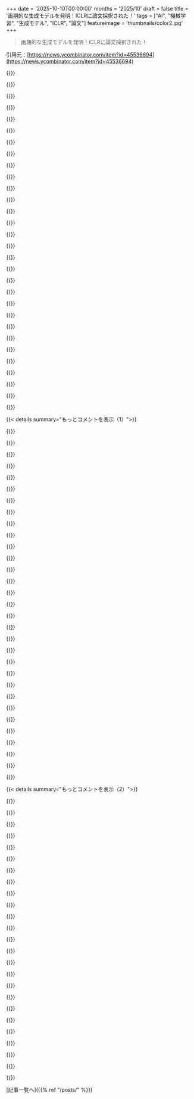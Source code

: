 +++
date = '2025-10-10T00:00:00'
months = '2025/10'
draft = false
title = '画期的な生成モデルを発明！ICLRに論文採択された！'
tags = ["AI", "機械学習", "生成モデル", "ICLR", "論文"]
featureimage = 'thumbnails/color2.jpg'
+++

> 画期的な生成モデルを発明！ICLRに論文採択された！

引用元：[https://news.ycombinator.com/item?id=45536694](https://news.ycombinator.com/item?id=45536694)




{{<matomeQuote body="Discrete Distribution Networks（DDN）という画期的な生成モデルを発明し、ICLR2025に採択されたんだ！DDNは主流モデルとは根本的に違うアプローチで、1回のフォワードパスで複数出力して、学習データのターゲット分布を近似するよ。離散分布を表現するから”Discrete Distribution Networks”って名付けたんだ。Zero-Shot Conditional Generation（ZSCG）、1次元ツリー構造の離散潜在表現、完全なエンドツーエンド微分可能ってのがDDNのユニークな特性だよ。ICLRのレビューでも「斬新でエレガント」「生成モデリングの新たな扉を開く」って高評価だった！" userName="diyer22" createdAt="2025/10/10 09:01:54" color="#ff5c5c">}}




{{<matomeQuote body="これ、離散空間から連続空間へのNormalizing Flowにちょっと似てるんじゃないかな。DDNレイヤーをNormalizing Flowとして書き換えれば、”split and prune”を避けられると思うよ。トレーニングでは画像を潜在変数へフローさせて、一番近い潜在変数z_iとのL2ロスを計算するんだ。あとは、フローのヤコビアンの対数決定式のロスも追加してね。推論では、任意の潜在変数z_iから画像を生成するって感じ。" userName="cooljoseph" createdAt="2025/10/11 04:47:13" color="#785bff">}}




{{<matomeQuote body="アイデアはありがとう！でもDDNとFlowはそんなに簡単に入れ替えられないんだ。1. DDNは可逆性が必要ないし、2. 潜在変数は連続じゃなくて離散だよ。3. Flowは入出力サイズを同じに保つからlog|detJ|を計算できるけど、DDNの潜在変数は1Dだから条件が合わないんだ。4. ”hierarchical many-shot generation + split-and-prune”の方がシンプルで汎用的だと僕は思うよ。5. 君の設計だとDDNの特性（ZSCG、1Dツリー潜在、ロッシー圧縮）が失われちゃうから、もはやDDNとは呼べないものになると思うな。" userName="diyer22" createdAt="2025/10/11 20:26:29" color="#ff5733">}}




{{<matomeQuote body="フローが専門の僕も、DDNがFlowだとはまだ確信が持てないけど、面白い共通点もあるね。もっと深く調べる必要がありそうだよ。君の反論についてだけど、Flowはネットワークの全ての点で可逆性が必要なわけじゃないし、離散Flowもあるよ。入出力サイズが違っても、”Approximation Capabilities of Neural ODEs and Invertible Residual Networks”とか”RealNVP”が参考になるかも。JacoboianはFlowの条件じゃないけど便利だよね。DDNはFlowっていうよりSNODE、つまりDiffusionモデルに似てるかも。君のネットワークは見たことないから、本当に独自だと思うよ。FlowやDiffusionの論文みたいに軌跡をプロットして、交差があればFlowじゃないってすぐわかるから試してみて！この研究は本当に興味深いよ。素晴らしい仕事だ！" userName="godelski" createdAt="2025/10/16 06:23:22" color="#ff5733">}}




{{<matomeQuote body="ああだこうだ言うのは安い。Linusが言ったみたいに「コードを見せてくれよな」。" userName="kleiba" createdAt="2025/10/11 19:05:55" color="">}}




{{<matomeQuote body="ICLRに単独著者で論文が採択されるなんて、しかもこんな革新的な手法で！本当にすごいよ！よくやった！" userName="michaeldoron" createdAt="2025/10/10 14:00:27" color="">}}




{{<matomeQuote body="すごく面白いアーキテクチャだね、デバッグもしやすそう。でも、各レイヤーでK-1の計算を捨てちゃうのがデメリットかな。Mixture-of-Expertsと”x0-target” latent diffusion modelを組み合わせたような感じだね。guided samplerと”split-and-prune” optimizerが主な革新点で、トレーニングを容易にしてるんだ。" userName="f_devd" createdAt="2025/10/10 11:13:12" color="#ff5c5c">}}




{{<matomeQuote body="推論時は、サンプリング確率が入力に関係なく1/Kだから、各レイヤーでK個の異なる中間出力を全て計算する必要はないんだ。事前に使いたい出力だけ決めて、それだけ計算すればいいよ。（これは”Common Questions About DDN”のQ1にも書いてあるね。）" userName="yorwba" createdAt="2025/10/10 11:27:16" color="#ff5733">}}




{{<matomeQuote body="でも、条件付き生成だとそうはいかないよ。ターゲットがある場合は、複数生成して、ターゲットに一番近いものを選んで、残りは捨てるしかないからね。" userName="crondee" createdAt="2025/10/10 17:10:59" color="#45d325">}}




{{<matomeQuote body="これはすごく賢い洞察だね、よくやった！" userName="kevmo314" createdAt="2025/10/10 14:42:35" color="">}}




{{<matomeQuote body="論文理解してないと思うよ。<br>エキスパートなんていないし、出力は分布からのランダムサンプルを近似してるだけ。<br>Latent Diffusionじゃない。GANみたいな畳み込みを使ってる。<br>推論時には事前にサンプルインデックスを選んでるから、計算を捨てることもないよ。" userName="ActivePattern" createdAt="2025/10/10 16:32:21" color="#45d325">}}




{{<matomeQuote body="@ActivePatternに同意！回答ありがとう。<br>@f_devdへの補足だけど、学習中、K個の出力はNNブロックの共通ステム特徴を共有してるから、K個の出力生成に追加計算は少しで済むよ。<br>L2距離サンプリング後、K-1個の出力捨ててもコストは無視できる程度だし、MoEエキスパート捨てるのとは全然違うよ。" userName="diyer22" createdAt="2025/10/10 17:59:08" color="#ff5733">}}




{{<matomeQuote body="多分君が正しいよ。GANとは似てないけど、Diffusionモデルに近いね。<br>事前サンプリングは仕組みがよく分からないし、あまり言及されてないから、今後のバージョンを待つよ。<br>最初のFID性能はまだそれほど良くないからね。" userName="f_devd" createdAt="2025/10/11 15:14:02" color="">}}




{{<matomeQuote body="みんな、素晴らしいフィードバックありがとう！<br>今後の開発やアップデートについて議論するTwitterスレッド作ったよ。<br>みんなと繋がりたいから、ぜひそこで交流しよう！<br>Twitterで始めるのは大変だから、投稿へのエンゲージメントがすごく助けになるよ！<br>https://x.com/diyerxx/status/1978531040068321766" userName="diyer22" createdAt="2025/10/16 16:41:23" color="">}}




{{<matomeQuote body="彼が易経を引用してるのは良い兆候だね。<br>独創的なアイデアって大体アナロジーから生まれるんだよ。<br>Paul Werbosは、フロイトの精神エネルギー理論をアルゴリズム化するためにBackpropを発明したって主張してるしね。" userName="mysterEFrank" createdAt="2025/10/11 03:43:30" color="">}}




{{<matomeQuote body="初歩的な質問なんだけどさ、もしネットワークが全部1x1畳み込みで構成されてるなら、ピクセル間の情報混ざらないってこと？<br>それって各ピクセルが独立してるってことにならない？<br>どうしてそれで不整合な結果にならないんだろう？" userName="qazxcvbnm" createdAt="2025/10/10 17:32:34" color="#ff33a1">}}




{{<matomeQuote body="これは今回の論文には当てはまらないみたいだけど、実際にはピクセルは互いに独立して生成できるんだ。<br>NeRFsとか’single-pixel GANs’、MAEsとか見てみて。<br>どうしてこれが可能なのかって？それは、潜在空間がプラトニックな対象だからだと僕は思う。<br>画像に限らず、自然言語でも可能だよ。<br>https://arxiv.org/abs/2003.08934<br>https://arxiv.org/abs/2011.13775<br>https://arxiv.com/abs/2401.14391<br>https://github.com/ethan-w-roland/AUNN<br>https://gwern.net/aunn" userName="gwern" createdAt="2025/10/10 19:56:07" color="#ff33a1">}}




{{<matomeQuote body="DDNでは、1x1畳み込みはDDLの出力層でしか使われてないよ。<br>DDL間のNNブロックは、基本的な計算能力とパラメータ数を提供するんだけど、そこでは標準の3x3畳み込みを採用してるんだ。" userName="diyer22" createdAt="2025/10/10 17:40:06" color="#ff5733">}}




{{<matomeQuote body="それ、何か特定の理由があったの？" userName="randomNumber7" createdAt="2025/10/10 19:46:10" color="">}}




{{<matomeQuote body="1x1畳み込みは、特徴量を最終出力に変換するのに最も軽量な演算子だよ。<br>3x3畳み込みは、基本的な計算能力を提供するためによく使われる演算子なんだ。" userName="diyer22" createdAt="2025/10/11 04:50:50" color="#ff5733">}}




{{<matomeQuote body="俺も階層的なクロスアテンションと学習クエリを使って、構造が似てるもの作ったことあるよ。L1ノルムでスパース化したんだけどね。離散的な階層表現ってマジで超クール！各層のアクティベーションパターンが入力の“解析ツリー”みたいになってて、画像を短い整数のシーケンスに効果的に圧縮できてるんだ！" userName="intalentive" createdAt="2025/10/10 16:10:40" color="#38d3d3">}}




{{<matomeQuote body="このコンセプト、超クールじゃん！抽象の下の例を見ると、モデルの正確さにいくつか驚くディテールがあったよ。例えば、2行目3列目の生え際とか、2行目7, 8, 9, 11列目のシャツの色、4行目と6行目の口紅、6行目4列目の顔や髪の位置と形とか。特に6行目4列目の左下の赤色がすごい。そこに赤い何かがあるってモデルが認識したことはまだ理解できるけど、その赤い塊を正確な場所に置いたのは本当に驚きだよ。データセットのバイアス（口紅とか）や、俺のチェリーピッキング（ひどく間違ってるのは無視してる）で説明できる部分もあると思うけど、赤いショルダーの紐や塊は説明できないな。データ漏洩やバイアスのかかったデータセットの過学習の可能性ってあるの？それともただの偶然？" userName="hatthew" createdAt="2025/10/10 22:54:16" color="#785bff">}}




{{<matomeQuote body="あれは偶然だよ。ZSCGで使ってる画像は全部Celeb-Aから来てるけど、DDNモデルはFFHQだけで訓練されたんだ。それに、赤いショルダーの紐や塊は、むしろ再構築が下手くそだと思うけどね。" userName="diyer22" createdAt="2025/10/11 06:09:34" color="#38d3d3">}}




{{<matomeQuote body="モデルの階層的な生成を見るのってめちゃくちゃクール！彼らのGithubページにはL=4の例もあるよ。https://discrete-distribution-networks.github.io/img/tree-la...<br>ウェブサイトに載ってるのはL=3だけどね。" userName="GaggiX" createdAt="2025/10/10 13:18:43" color="#ff5c5c">}}




{{<matomeQuote body="この図、すごくいいね！" userName="BrokenCogs" createdAt="2025/10/10 13:46:29" color="">}}




{{<matomeQuote body="かなり面白いね。俺も数日前、記号変換行列を使ったDiffusionモデルでディープグラフリアクティブシステムを並列化しようと研究してたところだったんだ。みんな同じ方向に向かってるみたいだし、近い将来、Diffusion系のモデルがcodegenを席巻しても驚かないよ。" userName="CuriouslyC" createdAt="2025/10/10 14:38:00" color="">}}




{{<matomeQuote body="超クール！昔、表現学習でたくさん遊んだから、MNISTのグリッドを見て懐かしい気分になったよ :)<br>これは本当に面白くて斬新なアプローチだね！スケールアップして、画像以外のドメインに応用されたときにどうなるか、めちゃくちゃ興味があるよ！君の研究をフォローするのに一番いい場所はどこ？" userName="moconnor" createdAt="2025/10/10 13:14:26" color="#ff5c5c">}}




{{<matomeQuote body="評価してくれてありがとう！今後の研究はGitHubとTwitterの両方で更新するから、ぜひチェックしてね。<br>https://github.com/DIYer22<br>https://x.com/diyerxx" userName="diyer22" createdAt="2025/10/10 13:38:59" color="#45d325">}}




{{<matomeQuote body="このモデル、オブジェクト検出（例えば、写真に写ってる魚を検出するとか）のために学習させられるの？" userName="FitchApps" createdAt="2025/10/10 12:38:37" color="">}}




{{<matomeQuote body="DDNは、オブジェクト検出のような“識別タスクのための生成モデル”というパラダイムに、ものすごく適してるって確信してるよ。DiffusionDetみたいに、DDNも同じ哲学を取り入れられるんだ。<br>DDNは、Diffusionベースのアプローチに比べていくつかメリットがあると思うんだよね：<br>- 結果を得るのにシングルフォワードパスで済むから、反復的なノイズ除去は不要。<br>- 複数のサンプルが必要な場合（例えば、不確実性推定とか）、DDNなら一回のフォワードパスで複数の出力を直接生成できるよ。<br>- DDNのZero-Shot Conditional Generation機能のおかげで、生成時に制約を課すのが簡単。<br>- DDNはより効率的なエンドツーエンド最適化をサポートしてるから、識別モデルや強化学習との統合にもっと適してるんだ。" userName="diyer22" createdAt="2025/10/10 12:55:06" color="#ff33a1">}}




{{< details summary="もっとコメントを表示（1）">}}

{{<matomeQuote body="ざっと論文読んだけど、これって“generative decision tree”って感じだね。" userName="porridgeraisin" createdAt="2025/10/10 16:51:43" color="">}}




{{<matomeQuote body="プルーニングとか選択の部分、NNが流行る前のgenetic algorithmsに似てるね。" userName="0xdeadbeefbabe" createdAt="2025/10/10 16:36:41" color="">}}




{{<matomeQuote body="そうなんだ！オリジナル論文のOPTIMIZATION WITH SPLIT-AND-PRUNEの2段落目に、「evolution and genetic algorithmsの理論に触発されて、Split-and-Pruneアルゴリズムを提案した」って書いてあるよ。" userName="diyer22" createdAt="2025/10/10 18:11:07" color="#45d325">}}




{{<matomeQuote body="論文読んだけど、DDLについて一つ理解できないことがあるんだ。各“concat”で“output feature”のサイズが“input feature”に対して“generated image”のサイズ分増えるように見えるんだけど、合ってる？もしそうなら、この増えたサイズは各DDLでどう処理されるの？それとも、“concat”ステップで2x poolingがあって、最終サイズは変わらないの？" userName="frumiousirc" createdAt="2025/10/11 13:34:30" color="#ff33a1">}}




{{<matomeQuote body="うん、stem featuresの最終サイズが変わらないようにするtransformがあるよ。" userName="diyer22" createdAt="2025/10/11 17:10:38" color="#ff33a1">}}




{{<matomeQuote body="こんなタイトル見ると「本当かよ」って思うけど、ざっと見たらかなり良さそうだね。あとはタイムターナーさえあればなぁ。" userName="Lerc" createdAt="2025/10/10 14:01:09" color="">}}




{{<matomeQuote body="ちょっとメタな話だけど、著者たちがICLRのレビューを役立つと思ってくれて嬉しいな。これはICLRが常にレビューを公開するポリシーの成功例だね。著者たちは匿名レビュアーがどう解釈したかの「証言」から恩恵を受けるし、学術界以外の人が論文の採否の舞台裏を見れるようになるからね。<br>ちなみにこの論文のレビューはこちら: https://openreview.net/forum?id=xNsIfzlefG<br>全ての不採択論文のリストはこちら: https://openreview.net/group?id=ICLR.cc/2025/Conference#tab-..." userName="aseg" createdAt="2025/10/10 21:01:54" color="#45d325">}}




{{<matomeQuote body="本当それ。ICLRで論文がリジェクトされた時も、論文の核心概念を理解してないレビュアーにはいつも指摘できたよ。" userName="3abiton" createdAt="2025/10/10 22:49:05" color="">}}




{{<matomeQuote body="これは素晴らしい研究だね。読書リストに入れたよ。HNで共有してくれてありがとう。" userName="cs702" createdAt="2025/10/10 16:45:37" color="">}}




{{<matomeQuote body="根底にあるアルゴリズムはすごく深くは理解してないんだけど、デモとかページを見た感じ、これは主に画像関連タスク用のモデルなのかな？それともGPTやClaudeみたいに（チャット会話とか）も学習できるの？" userName="VoidWhisperer" createdAt="2025/10/10 10:33:52" color="#785bff">}}




{{<matomeQuote body="そう、拡散LLMみたいにDDN LLMも絶対いけるよ！[DDNとGPTを組み合わせる初期的な試み](https://github.com/Discrete-Distribution-Networks/Discrete-D...)をしたんだけど、トークナイザーなしでLLMが直接バイナリ文字列をモデル化できるようにしたんだ。モデルは生成の難しさによって出力のバイト長を調整できるんだよ。" userName="diyer22" createdAt="2025/10/10 11:24:22" color="#45d325">}}




{{<matomeQuote body="これがマジですごいのは、すごく一般的で自然な階層的手法なのに、かなり競争力があるってことだね。MLコミュニティがずっと探してたものって気がするよ。非生成的な用途（階層的埋め込みとか、Dewey’s decimalみたいな埋め込みを作る！）も超期待しちゃうね。" userName="vintermann" createdAt="2025/10/10 14:33:00" color="#45d325">}}




{{<matomeQuote body="まさにそれだよね！元の論文の「Efficient Data Compression Capability」の段落でも、”Taiji-DDNは、データを意味のあるバイナリ文字列（平衡二分木の葉ノード）に直接変換できる初の生成モデルだ”って強調されてるんだ。この特性、マジでわくわくするね。" userName="diyer22" createdAt="2025/10/10 14:43:42" color="">}}




{{<matomeQuote body="これってH-Net [1]かByte Latent Transformer [2]にちょっと似てるかもね。<br>1: https://arxiv.org/abs/2507.07955<br>2: https://arxiv.org/abs/2412.09871" userName="cubefox" createdAt="2025/10/10 19:53:31" color="">}}




{{<matomeQuote body="確かにそうかもね。LLMトークン化の制限を乗り越えて、真のエンドツーエンドモデルを目指してるって点では同じだ。でも、彼らの研究の方がずっと洗練されてるね。俺はGPT+DDNの概念実証を急いで作っただけだし。共有してくれてありがとう。" userName="diyer22" createdAt="2025/10/11 17:18:27" color="">}}




{{<matomeQuote body="このコメントに賛成票を入れたよ。君のアカウント、シャドーバンされてるみたいだけど、最近のコメントは問題ないと思うから、そのステータスを解除してもらうようにdangにメールするといいかもね。" userName="lukan" createdAt="2025/10/11 12:57:10" color="">}}




{{<matomeQuote body="投稿でこれに言及してるよ。<br>https://github.com/Discrete-Distribution-Networks/Discrete-D..." userName="booli" createdAt="2025/10/10 10:41:46" color="">}}




{{<matomeQuote body="最先端のモデルと比べてどうなの？スケールするの？" userName="p1esk" createdAt="2025/10/10 11:13:14" color="">}}




{{<matomeQuote body="DDNの最初のバージョンは、3ヶ月もかからずほぼ一人で開発されたんだ。だから実験は予備的なもので、結果もSoTAには程遠いよ。現在の研究目標はスケールアップだね。将来の方向性についてのブログの考察はこちら。<br>https://github.com/Discrete-Distribution-Networks/Discrete-D..." userName="diyer22" createdAt="2025/10/10 11:45:54" color="#45d325">}}




{{<matomeQuote body="このモデル、Diffusionモデルとは違う利点があるみたい。アート生成はまだDiffusionに劣るかもだけど、ゼロショットで構造もシンプルだから、エッジコンピューティングやデータ分析でめっちゃ使えそうじゃん。<br>特にGANと比べられてるのがアツい！GANって扱いにくいけど強力だし、モード崩壊を解決できたらかなり使える技術になりそうだよ。" userName="aDyslecticCrow" createdAt="2025/10/10 21:50:27" color="#ff5733">}}




{{<matomeQuote body="わかる！その通りだと思う！DDNの単一ショット生成アーキテクチャはDiffusionより効率的だし、エンドツーエンドで微分可能だから最適化しやすい。それにDDNはモード崩壊も本質的に回避できるんだよ。<br>これ、全部公式ブログにも書いてあるよ！詳しくはこちら：https://github.com/Discrete-Distribution-Networks/Discrete-D..." userName="diyer22" createdAt="2025/10/11 20:34:32" color="#45d325">}}




{{<matomeQuote body="全然知識ないんだけどさ、この木を枝刈りする生成の推論コストって問題にならない？MNISTの動画見て思ったんだけど、あの動画の各セルごとにフル推論が必要なの？それとも並列でやってるのかな？<br>なんかメモリと引き換えに”速い”実行時間（より正確な出力のため）ってことなのかな？" userName="throwaway314155" createdAt="2025/10/10 19:14:35" color="">}}




{{<matomeQuote body="その理解は間違ってるよ。動画でMNISTの例は、潜在空間の分布を可視化するために木の全リーフノードをサンプリングしてるだけなんだ。<br>通常使うときは、単一パスに沿ったL出力しか生成されないから、コストはそこまでかからないよ。" userName="diyer22" createdAt="2025/10/11 06:01:42" color="#ff33a1">}}




{{<matomeQuote body="これってテキストからオーディオへのモデルに使える？RVQを使うアーキテクチャを考えてるんだけど、RVQってまだ必要なのかな？" userName="cellis" createdAt="2025/10/10 17:39:16" color="">}}




{{<matomeQuote body="DDNはTTS（Text-to-Speech）タスクもいけると思うよ。テキスト条件があれば生成空間がかなり減るからね。<br>もっと強力なモデリングをするなら、GPTみたいなAutoregressive modelと組み合わせるのがおすすめだよ。" userName="diyer22" createdAt="2025/10/12 10:53:49" color="#ff5733">}}




{{<matomeQuote body="ちなみにICLRは、International Conference on Learning Representationsの略だよ。詳細はWikipediaを見てね：https://en.wikipedia.org/wiki/International_Conference_on_Le..." userName="mellosouls" createdAt="2025/10/10 20:01:15" color="">}}




{{<matomeQuote body="これ、きっと頓珍漢な質問なんだけどさ、なんでレイヤーの出力をGround Truthと比較してるの？Ground Truthって未知であるべきなんじゃない？" userName="ProjectArcturis" createdAt="2025/10/12 02:34:06" color="">}}




{{<matomeQuote body="ニューラルネットワークの学習中は、損失計算のためにGround Truth（GT）が必須なんだよ。<br>DDNではGTは損失計算とサンプリングのガイドにだけ使われて、モデルの入力にはならないから安心して。" userName="diyer22" createdAt="2025/10/12 05:57:52" color="#38d3d3">}}




{{<matomeQuote body="これって80％くらいVQ-VAEみたいなもんじゃない？" userName="serf" createdAt="2025/10/10 11:13:16" color="">}}




{{<matomeQuote body="いや、DDNとVQ-VAEは明らかに違うよ。似てるのは、両方ともデータを離散的な潜在空間にマッピングする点。<br>でも、VQ-VAEは外部の事前分布が必要で、コードブックは固定。DDNは階層的な離散分布を自分で作れるし、K個の出力は入力で変わる特徴になるんだ。<br>あと、VQ-VAEは2Dグリッドだけど、DDNは1D/ツリー構造。DDNはStraight-Through Estimatorもいらないし、ゼロショット条件付き生成もサポートしてるよ。だから、「80％同じ」ってよりは補完し合う関係だと思うな。（論文の「Connections to VQ-VAE」を見てみてね。）" userName="diyer22" createdAt="2025/10/10 12:17:34" color="#ff33a1">}}

{{</details>}}




{{< details summary="もっとコメントを表示（2）">}}

{{<matomeQuote body="実験手順について何か詳しいことってある？例えば、ハードウェアとかトレーニング時間、損失曲線とかさ。こういう詳細がないと、研究を再現するのが難しいんだよね。" userName="highd" createdAt="2025/10/10 15:19:56" color="#ff33a1">}}




{{<matomeQuote body="実験結果を再現しやすいように、ソースコードと重み、Docker環境を提供してるよ。オリジナルの論文のEXPERIMENTSセクションにハードウェア構成（8× RTX 2080 Ti）も載ってるから見てみてね。" userName="diyer22" createdAt="2025/10/10 15:48:59" color="#ff5c5c">}}




{{<matomeQuote body="すごいセットアップだね :)" userName="Zacharias030" createdAt="2025/10/10 17:41:23" color="">}}




{{<matomeQuote body="特徴と離散的な数字の両方が次の層に渡されてるみたいだけど、どっちを最初に考えたの？それとも最初から両方そうなるように設計したの？" userName="cttet" createdAt="2025/10/11 04:13:33" color="">}}




{{<matomeQuote body="「離散的な数字」っていうのは、各層で選ばれた出力のことだよね？「特徴」と「選ばれた出力」の両方とも、次の層に渡すように設計されてるよ。" userName="diyer22" createdAt="2025/10/11 04:24:56" color="#ff5733">}}




{{<matomeQuote body="あ、選ばれた出力のことね、ちょっと混乱してたんだ。じゃあ、最初の設計の段階から両方次の層に渡してたの？それとも、性能が良くなるって発見してからそうなったの？" userName="cttet" createdAt="2025/10/11 06:01:52" color="#ff5c5c">}}




{{<matomeQuote body="DDNのコンセプトの初期段階から、特徴は次の層に渡すって決めてたよ。幹の特徴を無効にするようなアブレーションは一度も試さなかったけど、それなしでもネットワークは学習すると思う。ただ、前の層ですでに計算された特徴を再利用しないのはもったいないよね。幹の特徴を残すことで、DDNはより効率的なシングルショットジェネレーターアーキテクチャも採用できるんだ。<br>あと、もっと深い理由として、拡散モデルとは違って、DDNは隣接する層間でマルコフ連鎖特性が必要ないっていうのもあるね。" userName="diyer22" createdAt="2025/10/11 06:24:05" color="#ff33a1">}}




{{<matomeQuote body="ありがとう！あなたの直感が本当にすごいね！" userName="cttet" createdAt="2025/10/11 06:28:33" color="">}}




{{<matomeQuote body="ベースライン比較がないのに論文が受理されたのはおかしい。VQ-VAEやdiffusion inpaintingとか、もっと比較すべきだったんじゃない？" userName="gurtinator" createdAt="2025/10/10 13:40:17" color="">}}




{{<matomeQuote body="この論文の新規性が評価されたんだと思う。Reviewer r4YKも「このアプローチは誰も思いつかないだろう」って言ってるし、Sohl-Dicksteinのdiffusion論文だって最初は注目されなかったじゃん。それに、元の論文のTable 1でVQ-VAEとかと比較してるってば。引用元: https://openreview.net/forum?id=xNsIfzlefG&noteId=Dl4bXmujh1" userName="diyer22" createdAt="2025/10/10 13:57:32" color="#38d3d3">}}




{{<matomeQuote body="めっちゃ面白いじゃん！すごい仕事だね、ICLR採択おめでとう！" userName="kaiokendev" createdAt="2025/10/10 16:04:58" color="">}}




{{<matomeQuote body="すごいな！つまり、画像の統計的なLLMってことなんだね。" userName="wordglyph" createdAt="2025/10/10 20:40:13" color="">}}




{{<matomeQuote body="particle filtersを思い出すね。" userName="v9v" createdAt="2025/10/11 15:55:09" color="">}}




{{<matomeQuote body="おいおい、ICLRのレビューって今でしょ。ワークショップに採択されたの？なんで採択されたってわかったんだよ？" userName="Der_Einzige" createdAt="2025/10/10 12:49:13" color="">}}




{{<matomeQuote body="ICLR 2026のレビューは今（かもうすぐ）だよ。この論文はICLR 2025に採択されたんだ。" userName="albertzeyer" createdAt="2025/10/10 12:52:51" color="#ff5c5c">}}




{{<matomeQuote body="めっちゃクールな生成モデルの統計的背景について、俺の考えをまとめたよ。<br>ゴリゴリ数式で分析した結果、目的関数はL2距離と `N * Log(K)` の情報量で構成されてるってことがわかった。ここから3つの結論。1) Split-and-Mergeは統計的に重要だけど、勾配ベース最適化器との関係がスケーラビリティのカギ。詳細な分析が必要だね。2) 統計的には、最終出力とDのL2距離が一番重要で、中間層のL2損失は補助的だから、最終L2損失をもっと重くするべきかも。3) 今後、KやNを動的に決めるRLとか、部分的な情報を扱えるようにする発展も期待できるね。" userName="elchananHaas" createdAt="2025/10/10 18:42:24" color="#ff5733">}}




{{<matomeQuote body="中間L2損失が重要な理由について考えてみたんだ。初期層は情報が少ないからL2損失も大きくて画像はボケるけど、深い層ではargminからの情報がメインになるから、中間層のL2損失は、ある程度情報があるけどまだ未知の部分が大きいときに良いトレーニング信号になるんだ。<br>このモデルは、深さ1からNまで積み重ねられたN個のDiscrete Distribution Networksが同時に学習されてるって考えられるね。" userName="elchananHaas" createdAt="2025/10/10 20:04:33" color="#ff33a1">}}




{{<matomeQuote body="この生成モデルのアプローチだと、各レイヤーで均一な確率で出力が選ばれないとダメだし、入力に依存せず均一に出力される必要もあるんじゃない？条件付き確率で多様性の増加が崩れるケースが心配だよ。<br>Split-and-Pruneがいい近似になってるかもしれないけど、勾配と一緒に最適化を助けて、多様性をバランスよく保ってる気がするな。" userName="elchananHaas" createdAt="2025/10/10 20:33:43" color="#ff33a1">}}




{{<matomeQuote body="DDNが他の生成モデルとどう違うか、俺も考えてたんだよね。複数出力を一度に生成するのは速そう！GANsと比較してモード崩壊はどう？ゼロショット条件付き生成の仕組みも気になるな。1D離散表現ってどうなの？Split-and-Prune optimizerがAdamとかSGDと比べてどうかも見たい。高解像度画像でのスケーラビリティも気になるけど、これは生成モデルの方向を変えるかもね。コードを見るのが楽しみ！" userName="curtistyr" createdAt="2025/10/10 13:49:03" color="#38d3d3">}}




{{<matomeQuote body="興味持ってくれてありがとう！GANsとの比較とモード崩壊はブログのQ2を見てね: https://github.com/Discrete-Distribution-Networks/Discrete-D...<br>スケーラビリティについては同じブログの“Future Research Directions”を読んで: https://github.com/Discrete-Distribution-Networks/Discrete-D...<br>それ以外の質問は元の論文に答えが書いてあるから、そっちを見てね: https://arxiv.org/abs/2401.00036" userName="diyer22" createdAt="2025/10/10 14:35:48" color="#38d3d3">}}




{{<matomeQuote body="論文でなんで「we」って自分たちのことを呼んでるの？" userName="Invictus0" createdAt="2025/10/10 20:06:22" color="">}}




{{<matomeQuote body="俺が大学時代に論文を書いたとき、教授に『we』を使うのは論文のスタイルだって教わったよ。一人称複数形で現在形ってね。" userName="Uehreka" createdAt="2025/10/10 20:08:59" color="">}}




{{<matomeQuote body="OPじゃないけど、俺も学術論文では一人で書いてても『we』を使うように教わったんだ。でも、最近は指導が変わって、一人称単数形を使うのが普通になってるのかもね。Redditとかでもそういう議論を読んだばかりだよ。" userName="mindcrime" createdAt="2025/10/11 05:54:33" color="">}}




{{<matomeQuote body="Figure 18でTaiji-DDNと古代中国の太極哲学を結びつけてるけど、個人的にはちょっと印象悪いな。枝分かれ構造って普遍的なアイデアだから、太古の格言じゃなくてもっと普通の例と結びつけた方がよかったんじゃない？" userName="E-Reverance" createdAt="2025/10/10 23:05:28" color="">}}

{{</details>}}



[記事一覧へ]({{% ref "/posts/" %}})
